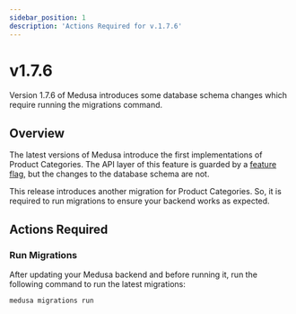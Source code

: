 ```yaml
---
sidebar_position: 1
description: 'Actions Required for v.1.7.6'
---
```


# v1.7.6

Version 1.7.6 of Medusa introduces some database schema changes which require running the migrations command.

## Overview​

The latest versions of Medusa introduce the first implementations of Product Categories. The API layer of this feature is guarded by a [feature flag](../../../../development/feature-flags/toggle.md), but the changes to the database schema are not.

This release introduces another migration for Product Categories. So, it is required to run migrations to ensure your backend works as expected.

## Actions Required​

### Run Migrations​

After updating your Medusa backend and before running it, run the following command to run the latest migrations:

```bash
medusa migrations run
```
